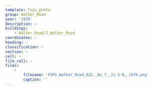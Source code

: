 ```yaml
---
template: fsps_photo
group: Walker_Road
year: '1979'
description: ~
buildings:
    - Walker_Road/7_Walker_Road
coordinates: ~
heading: ~
classification: ~
section: ~
cell: ~
film_roll: ~
files:
    -
        filename: 'FSPS_Walker_Road_022,_No_7,_21-3-B,_1979.png'
        caption: ''
---
```

